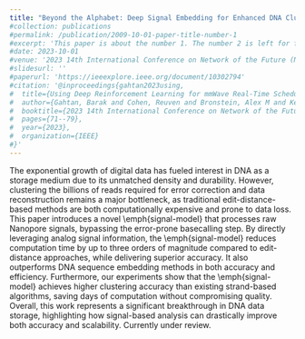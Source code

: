 ```yaml
---
title: "Beyond the Alphabet: Deep Signal Embedding for Enhanced DNA Clustering"
#collection: publications
#permalink: /publication/2009-10-01-paper-title-number-1
#excerpt: 'This paper is about the number 1. The number 2 is left for future work.'
#date: 2023-10-01
#venue: '2023 14th International Conference on Network of the Future (NoF)'
#slidesurl: ''
#paperurl: 'https://ieeexplore.ieee.org/document/10302794'
#citation: '@inproceedings{gahtan2023using,
#  title={Using Deep Reinforcement Learning for mmWave Real-Time Scheduling},
#  author={Gahtan, Barak and Cohen, Reuven and Bronstein, Alex M and Kedar, Gil},
#  booktitle={2023 14th International Conference on Network of the Future (NoF)},
#  pages={71--79},
#  year={2023},
#  organization={IEEE}
#}'
---
```


The exponential growth of digital data has fueled interest in DNA as a storage medium due to its unmatched density and durability. However, clustering the billions of reads required for error correction and data reconstruction remains a major bottleneck, as traditional edit-distance-based methods are both computationally expensive and prone to data loss. This paper introduces a novel \emph{signal-model} that processes raw Nanopore signals, bypassing the error-prone basecalling step. By directly leveraging analog signal information, the \emph{signal-model} reduces computation time by up to three orders of magnitude compared to edit-distance approaches, while delivering superior accuracy. It also outperforms DNA sequence embedding methods in both accuracy and efficiency. Furthermore, our experiments show that the \emph{signal-model} achieves higher clustering accuracy than existing strand-based algorithms, saving days of computation without compromising quality. Overall, this work represents a significant breakthrough in DNA data storage, highlighting how signal-based analysis can drastically improve both accuracy and scalability.
Currently under review.      